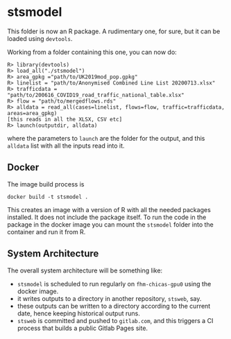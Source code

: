 stsmodel
========

This folder is now an R package. A rudimentary one, for sure, but
it can be loaded using `devtools`.

Working from a folder containing this one, you can now do:

```
R> library(devtools)
R> load_all("./stsmodel")
R> area_gpkg ="path/to/UK2019mod_pop.gpkg"
R> linelist = "path/to/Anonymised Combined Line List 20200713.xlsx"
R> trafficdata = "path/to/200616_COVID19_road_traffic_national_table.xlsx"
R> flow = "path/to/mergedflows.rds"
R> alldata = read_all(cases=linelist, flows=flow, traffic=trafficdata, areas=area_gpkg)
[this reads in all the XLSX, CSV etc]
R> launch(outputdir, alldata)
```

where the parameters to `launch` are the folder for the output, and this `alldata` list with all 
the inputs read into it.



Docker
------

The image build process is

```
docker build -t stsmodel .
``` 

This creates an image with a version of R with all the needed packages installed.
It does not include the package itself. To run the code in the package in
the docker image you can mount the `stsmodel` folder into the container
and run it from R.


System Architecture
-------------------

The overall system architecture will be something like:

 * `stsmodel` is scheduled to run regularly on `fhm-chicas-gpu0` using the docker image.
 * it writes outputs to a directory in another repository, `stsweb`, say.
 * these outputs can be written to a directory according to the current date, hence keeping
   historical output runs. 
 * `stsweb` is committed and pushed to `gitlab.com`, and this triggers a CI process that
   builds a public Gitlab Pages site.
   
   
